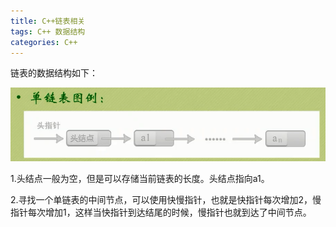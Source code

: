 ```yaml
---
title: C++链表相关
tags: C++ 数据结构
categories: C++
---
```


链表的数据结构如下：

![](https://raw.githubusercontent.com/FrankdeBoers/blog/master/static/img/%E9%93%BE%E8%A1%A8%E5%9B%BE%E4%BE%8B.png)

1.头结点一般为空，但是可以存储当前链表的长度。头结点指向a1。

2.寻找一个单链表的中间节点，可以使用快慢指针，也就是快指针每次增加2，慢指针每次增加1，这样当快指针到达结尾的时候，慢指针也就到达了中间节点。
